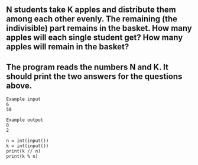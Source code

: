 ## N students take K apples and distribute them among each other evenly. The remaining (the indivisible) part remains in the basket. How many apples will each single student get? How many apples will remain in the basket?

## The program reads the numbers N and K. It should print the two answers for the questions above.


```
Example input
6
50

Example output
8
2
```
```
n = int(input())
k = int(input())
print(k // n)   
print(k % n)    
```
